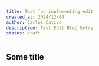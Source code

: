 ```yaml
---
title: Test for implementing edit
created_at: 2024/12/04
author: Carlos Cativo
description: Test Edit Blog Entry
status: draft
---
```


## Some title